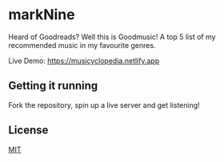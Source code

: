 # markNine

Heard of Goodreads? Well this is Goodmusic! A top 5 list of my recommended music in my favourite genres.

Live Demo: https://musicyclopedia.netlify.app

## Getting it running

Fork the repository, spin up a live server and get listening!

## License
[MIT](https://choosealicense.com/licenses/mit/)
